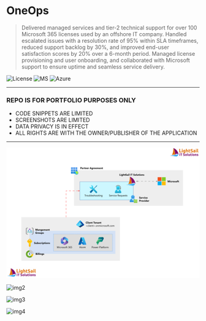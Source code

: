 # OneOps
> Delivered managed services and tier-2 technical support for over 100
            Microsoft 365 licenses used by an offshore IT company. Handled
            escalated issues with a resolution rate of 95% within SLA
            timeframes, reduced support backlog by 30%, and improved end-user
            satisfaction scores by 20% over a 6-month period. Managed license
            provisioning and user onboarding, and collaborated with Microsoft
            support to ensure uptime and seamless service delivery.

![License](https://img.shields.io/badge/license-Apache--2.0-red.svg)
![MS](https://img.shields.io/badge/Microsoft-365-C8102E)
![Azure](https://img.shields.io/badge/Microsoft-Azure-blue)

---

### REPO IS FOR PORTFOLIO PURPOSES ONLY
- CODE SNIPPETS ARE LIMITED
- SCREENSHOTS ARE LIMITED
- DATA PRIVACY IS IN EFFECT
- ALL RIGHTS ARE WITH THE OWNER/PUBLISHER OF THE APPLICATION

---

![img1](https://github.com/polljii/oneops/blob/main/oneops1.png)

![img2](https://github.com/polljii/oneops/blob/main/oneops2.png)

![img3](https://github.com/polljii/oneops/blob/main/oneops3.png)

![img4](https://github.com/polljii/oneops/blob/main/oneops4.png)
